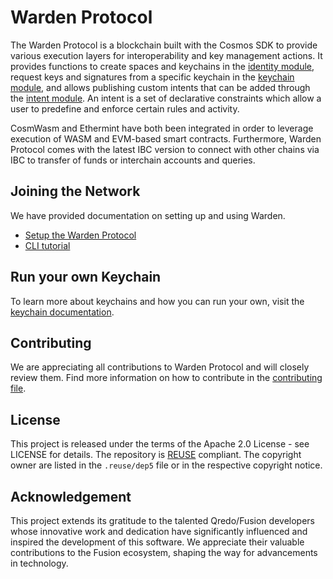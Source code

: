 # Warden Protocol

The Warden Protocol is a blockchain built with the Cosmos SDK to provide
various execution layers for interoperability and key management actions. It
provides functions to create spaces and keychains in the [identity
module](./blockchain/x/identity/README.md), request keys and signatures from a
specific keychain in the [keychain module](./blockchain/x/keychain/README.md), and
allows publishing custom intents that can be added through the [intent
module](./blockchain/x/intent/README.md). An intent is a set of declarative
constraints which allow a user to predefine and enforce certain rules and
activity. 

CosmWasm and Ethermint have both been integrated in order to leverage execution
of WASM and EVM-based smart contracts. Furthermore, Warden Protocol comes with the
latest IBC version to connect with other chains via IBC to transfer of funds or
interchain accounts and queries.

## Joining the Network

We have provided documentation on setting up and using Warden.

- [Setup the Warden Protocol](./SETUP.md)
- [CLI tutorial](./GUIDE.md)

## Run your own Keychain

To learn more about keychains and how you can run your own, visit the [keychain
documentation](./keychain/README.md).

## Contributing

We are appreciating all contributions to Warden Protocol and will closely
review them. Find more information on how to contribute in the [contributing
file](./CONTRIBUTING.md).


## License

This project is released under the terms of the Apache 2.0 License - see
LICENSE for details. The repository is [REUSE](https://reuse.software/)
compliant. The copyright owner are listed in the `.reuse/dep5` file or in the
respective copyright notice.

## Acknowledgement
This project extends its gratitude to the talented Qredo/Fusion developers whose innovative work and dedication have significantly influenced and inspired the development of this software. We appreciate their valuable contributions to the Fusion ecosystem, shaping the way for advancements in technology.
